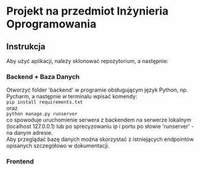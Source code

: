 # Projekt na przedmiot Inżynieria Oprogramowania

## Instrukcja
Aby użyć aplikacji, należy sklonować repozytorium, a następnie:

### Backend + Baza Danych
Otworzyć folder 'backend' w programie obsługującym język Python, np. Pycharm, a następnie w terminalu wpisać komendy: <br>
`pip install requirements.txt` <br>
oraz <br>
`python manage.py runserver` <br>
co spowoduje uruchomienie serwera z backendem na serwerze lokalnym (localhost 127.0.0.1) lub po sprecyzowaniu ip i portu po słowie 'runserver' - na danym adresie.<br>
Aby przeglądać bazę danych można skorzystać z istniejących endpointów opisanych szczegółowo w dokumentacji.

### Frontend

